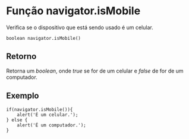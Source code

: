 # Função navigator.isMobile

Verifica se o dispositivo que está sendo usado é um celular.

    boolean navigator.isMobile()

## Retorno
Retorna um _boolean_, onde _true_ se for de um celular e _false_ de for de um computador.

## Exemplo

    if(navigator.isMobile()){
        alert('É um celular.');
    } else {
        alert('É um computador.');
    }
